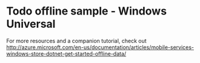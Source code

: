 # Todo offline sample - Windows Universal

For more resources and a companion tutorial, check out http://azure.microsoft.com/en-us/documentation/articles/mobile-services-windows-store-dotnet-get-started-offline-data/
